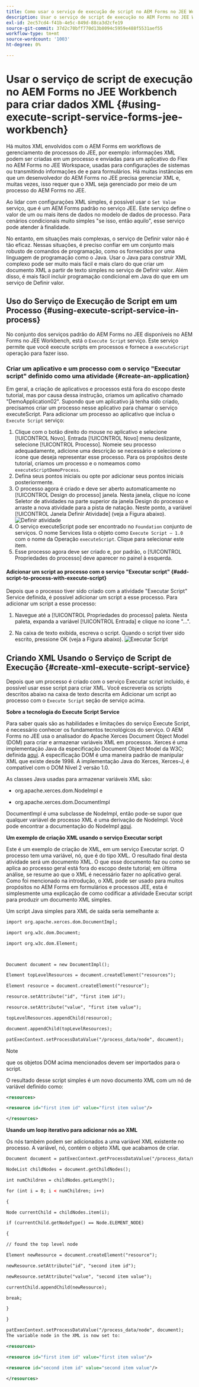 ```yaml
---
title: Como usar o serviço de execução de script no AEM Forms no JEE Workbench para criar dados XML?
description: Usar o serviço de script de execução no AEM Forms no JEE Workbench para criar dados XML
exl-id: 2ec57cd4-f41b-4e5c-849d-88ca3d2cfe19
source-git-commit: 37d2c70bff770d13b8094c5959e488f5531aef55
workflow-type: tm+mt
source-wordcount: '1003'
ht-degree: 0%

---
```


# Usar o serviço de script de execução no AEM Forms no JEE Workbench para criar dados XML {#using-execute-script-service-forms-jee-workbench}

Há muitos XML envolvidos com o AEM Forms em workflows de gerenciamento de processos do JEE, por exemplo: informações XML podem ser criadas em um processo e enviadas para um aplicativo do Flex no AEM Forms no JEE Workspace, usadas para configurações de sistemas ou transmitindo informações de e para formulários. Há muitas instâncias em que um desenvolvedor do AEM Forms no JEE precisa gerenciar XML e, muitas vezes, isso requer que o XML seja gerenciado por meio de um processo do AEM Forms no JEE.

Ao lidar com configurações XML simples, é possível usar o `Set Value` serviço, que é um AEM Forms padrão no serviço JEE. Este serviço define o valor de um ou mais itens de dados no modelo de dados de processo. Para cenários condicionais muito simples &quot;se isso, então aquilo&quot;, esse serviço pode atender à finalidade.

No entanto, em situações mais complexas, o serviço de Definir valor não é tão eficaz. Nessas situações, é preciso confiar em um conjunto mais robusto de comandos de programação, como os fornecidos por uma linguagem de programação como o Java. Usar o Java para construir XML complexo pode ser muito mais fácil e mais claro do que criar um documento XML a partir de texto simples no serviço de Definir valor. Além disso, é mais fácil incluir programação condicional em Java do que em um serviço de Definir valor.

## Uso do Serviço de Execução de Script em um Processo {#using-execute-script-service-in-process}

No conjunto dos serviços padrão do AEM Forms no JEE disponíveis no AEM Forms no JEE Workbench, está o `Execute Script` serviço. Este serviço permite que você execute scripts em processos e fornece a `executeScript` operação para fazer isso.

### Criar um aplicativo e um processo com o serviço &quot;Executar script&quot; definido como uma atividade {#create-an-application}

Em geral, a criação de aplicativos e processos está fora do escopo deste tutorial, mas por causa dessa instrução, criamos um aplicativo chamado &quot;DemoApplication02&quot;. Supondo que um aplicativo já tenha sido criado, precisamos criar um processo nesse aplicativo para chamar o serviço executeScript. Para adicionar um processo ao aplicativo que inclua o `Execute Script` serviço:

1. Clique com o botão direito do mouse no aplicativo e selecione [!UICONTROL Novo]. Entrada [!UICONTROL Novo] menu deslizante, selecione [!UICONTROL Processo]. Nomeie seu processo adequadamente, adicione uma descrição se necessário e selecione o ícone que deseja representar esse processo. Para os propósitos deste tutorial, criamos um processo e o nomeamos como  `executeScriptDemoProcess`.
1. Defina seus pontos iniciais ou opte por adicionar seus pontos iniciais posteriormente.
1. O processo agora é criado e deve ser aberto automaticamente no [!UICONTROL Design do processo] janela. Nesta janela, clique no ícone Seletor de atividades na parte superior da janela Design do processo e arraste a nova atividade para a pista de natação. Neste ponto, a variável [!UICONTROL Janela Definir Atividade] (veja a Figura abaixo).
   ![Definir atividade](assets/define-activity.jpg)
1. O serviço executeScript pode ser encontrado no `Foundation` conjunto de serviços. O nome Services lista o objeto como `Execute Script – 1.0` com o nome da Operação `executeScript`. Clique para selecionar este item.
1. Esse processo agora deve ser criado e, por padrão, o [!UICONTROL Propriedades do processo] deve aparecer no painel à esquerda.

#### Adicionar um script ao processo com o serviço &quot;Executar script&quot; {#add-script-to-process-with-execute-script}

Depois que o processo tiver sido criado com a atividade &quot;Executar Script&quot; Service definida, é possível adicionar um script a esse processo. Para adicionar um script a esse processo:

1. Navegue até a [!UICONTROL Propriedades do processo] paleta. Nesta paleta, expanda a variável [!UICONTROL Entrada] e clique no ícone &quot;...&quot;.

1. Na caixa de texto exibida, escreva o script. Quando o script tiver sido escrito, pressione OK (veja a Figura abaixo).
   ![Executar Script](assets/execute-script.jpg)

## Criando XML Usando o Serviço de Script de Execução {#create-xml-execute-script-service}

Depois que um processo é criado com o serviço Executar script incluído, é possível usar esse script para criar XML. Você escreveria os scripts descritos abaixo na caixa de texto descrita em Adicionar um script ao processo com o `Execute Script` seção de serviço acima.

**Sobre a tecnologia do Execute Script Service**

Para saber quais são as habilidades e limitações do serviço Execute Script, é necessário conhecer os fundamentos tecnológicos do serviço. O AEM Forms no JEE usa o analisador do Apache Xerces Document Object Model (DOM) para criar e armazenar variáveis XML em processos. Xerces é uma implementação Java da especificação Document Object Model da W3C; definida [aqui](https://dom.spec.whatwg.org/). A especificação DOM é uma maneira padrão de manipular XML que existe desde 1998. A implementação Java do Xerces, Xerces-J, é compatível com o DOM Nível 2 versão 1.0.

As classes Java usadas para armazenar variáveis XML são:

* org.apache.xerces.dom.NodeImpl e

* org.apache.xerces.dom.DocumentImpl

DocumentImpl é uma subclasse de NodeImpl, então pode-se supor que qualquer variável de processo XML é uma derivação de NodeImpl. Você pode encontrar a documentação do NodeImpl [aqui](https://xerces.apache.org/xerces-j/apiDocs/org/apache/xerces/dom/NodeImpl.html).

**Um exemplo de criação XML usando o serviço Executar script**

Este é um exemplo de criação de XML, em um serviço Executar script. O processo tem uma variável, nó, que é do tipo XML. O resultado final desta atividade será um documento XML. O que esse documento faz ou como se aplica ao processo geral está fora do escopo deste tutorial; em última análise, se resume ao que o XML é necessário fazer no aplicativo geral. Como foi mencionado na introdução, o XML pode ser usado para muitos propósitos no AEM Forms em formulários e processos JEE, esta é simplesmente uma explicação de como codificar a atividade Executar script para produzir um documento XML simples.

Um script Java simples para XML de saída seria semelhante a:

```xml
import org.apache.xerces.dom.DocumentImpl;

import org.w3c.dom.Document;

import org.w3c.dom.Element;



Document document = new DocumentImpl();

Element topLevelResources = document.createElement("resources");

Element resource = document.createElement("resource");

resource.setAttribute("id", "first item id");

resource.setAttribute("value", "first item value");

topLevelResources.appendChild(resource);

document.appendChild(topLevelResources);

patExecContext.setProcessDataValue("/process_data/node", document);
```

>[!NOTE]
>
>que os objetos DOM acima mencionados devem ser importados para o script.

O resultado desse script simples é um novo documento XML com um nó de variável definido como:

```xml
<resources>

<resource id="first item id" value="first item value"/>

</resources>
```

**Usando um loop iterativo para adicionar nós ao XML**

Os nós também podem ser adicionados a uma variável XML existente no processo. A variável, nó, contém o objeto XML que acabamos de criar.

```xml
Document document = patExecContext.getProcessDataValue("/process_data/node");

NodeList childNodes = document.getChildNodes();

int numChildren = childNodes.getLength();

for (int i = 0; i < numChildren; i++)

{

Node currentChild = childNodes.item(i);

if (currentChild.getNodeType() == Node.ELEMENT_NODE)

{

// found the top level node

Element newResource = document.createElement("resource");

newResource.setAttribute("id", "second item id");

newResource.setAttribute("value", "second item value");

currentChild.appendChild(newResource);

break;

}

}

patExecContext.setProcessDataValue("/process_data/node", document);
The variable node in the XML is now set to:

<resources> 

<resource id="first item id" value="first item value"/> 

<resource id="second item id" value="second item value"/> 

</resources>
```
